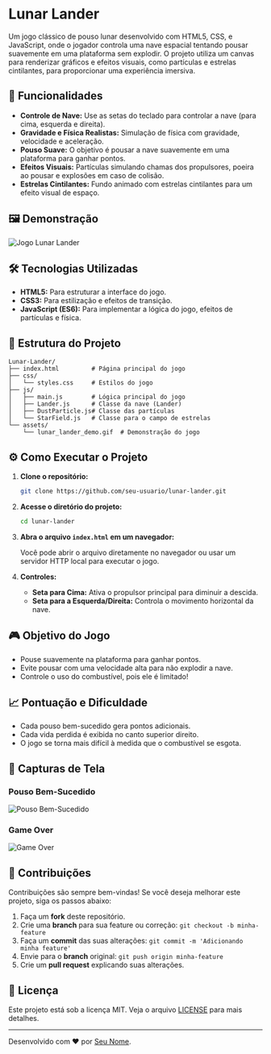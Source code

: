 # Lunar Lander

Um jogo clássico de pouso lunar desenvolvido com HTML5, CSS, e JavaScript, onde o jogador controla uma nave espacial tentando pousar suavemente em uma plataforma sem explodir. O projeto utiliza um canvas para renderizar gráficos e efeitos visuais, como partículas e estrelas cintilantes, para proporcionar uma experiência imersiva.

## 🚀 Funcionalidades

- **Controle de Nave:** Use as setas do teclado para controlar a nave (para cima, esquerda e direita).
- **Gravidade e Física Realistas:** Simulação de física com gravidade, velocidade e aceleração.
- **Pouso Suave:** O objetivo é pousar a nave suavemente em uma plataforma para ganhar pontos.
- **Efeitos Visuais:** Partículas simulando chamas dos propulsores, poeira ao pousar e explosões em caso de colisão.
- **Estrelas Cintilantes:** Fundo animado com estrelas cintilantes para um efeito visual de espaço.

## 🖼️ Demonstração

![Jogo Lunar Lander](assets/lunar_lander_demo.gif)

## 🛠️ Tecnologias Utilizadas

- **HTML5:** Para estruturar a interface do jogo.
- **CSS3:** Para estilização e efeitos de transição.
- **JavaScript (ES6):** Para implementar a lógica do jogo, efeitos de partículas e física.

## 📂 Estrutura do Projeto

```
Lunar-Lander/
├── index.html         # Página principal do jogo
├── css/
│   └── styles.css     # Estilos do jogo
├── js/
│   ├── main.js        # Lógica principal do jogo
│   ├── Lander.js      # Classe da nave (Lander)
│   ├── DustParticle.js# Classe das partículas
│   └── StarField.js   # Classe para o campo de estrelas
└── assets/
    └── lunar_lander_demo.gif  # Demonstração do jogo
```

## ⚙️ Como Executar o Projeto

1. **Clone o repositório:**

   ```sh
   git clone https://github.com/seu-usuario/lunar-lander.git
   ```

2. **Acesse o diretório do projeto:**

   ```sh
   cd lunar-lander
   ```

3. **Abra o arquivo `index.html` em um navegador:**

   Você pode abrir o arquivo diretamente no navegador ou usar um servidor HTTP local para executar o jogo.

4. **Controles:**
   - **Seta para Cima:** Ativa o propulsor principal para diminuir a descida.
   - **Seta para a Esquerda/Direita:** Controla o movimento horizontal da nave.

## 🎮 Objetivo do Jogo

- Pouse suavemente na plataforma para ganhar pontos.
- Evite pousar com uma velocidade alta para não explodir a nave.
- Controle o uso do combustível, pois ele é limitado!

## 📈 Pontuação e Dificuldade

- Cada pouso bem-sucedido gera pontos adicionais.
- Cada vida perdida é exibida no canto superior direito.
- O jogo se torna mais difícil à medida que o combustível se esgota.

## 📸 Capturas de Tela

### Pouso Bem-Sucedido
![Pouso Bem-Sucedido](assets/successful_landing.png)

### Game Over
![Game Over](assets/game_over.png)

## 🤝 Contribuições

Contribuições são sempre bem-vindas! Se você deseja melhorar este projeto, siga os passos abaixo:

1. Faça um **fork** deste repositório.
2. Crie uma **branch** para sua feature ou correção: `git checkout -b minha-feature`
3. Faça um **commit** das suas alterações: `git commit -m 'Adicionando minha feature'`
4. Envie para o **branch** original: `git push origin minha-feature`
5. Crie um **pull request** explicando suas alterações.

## 📝 Licença

Este projeto está sob a licença MIT. Veja o arquivo [LICENSE](LICENSE) para mais detalhes.

---

Desenvolvido com ❤️ por [Seu Nome](https://github.com/seu-usuario).
